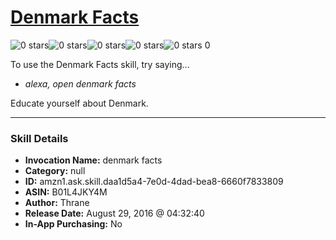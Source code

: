 # [Denmark Facts](http://alexa.amazon.com/#skills/amzn1.ask.skill.daa1d5a4-7e0d-4dad-bea8-6660f7833809)
![0 stars](../../images/ic_star_border_black_18dp_1x.png)![0 stars](../../images/ic_star_border_black_18dp_1x.png)![0 stars](../../images/ic_star_border_black_18dp_1x.png)![0 stars](../../images/ic_star_border_black_18dp_1x.png)![0 stars](../../images/ic_star_border_black_18dp_1x.png) 0

To use the Denmark Facts skill, try saying...

* *alexa, open denmark facts*

Educate yourself about Denmark.

***

### Skill Details

* **Invocation Name:** denmark facts
* **Category:** null
* **ID:** amzn1.ask.skill.daa1d5a4-7e0d-4dad-bea8-6660f7833809
* **ASIN:** B01L4JKY4M
* **Author:** Thrane
* **Release Date:** August 29, 2016 @ 04:32:40
* **In-App Purchasing:** No
